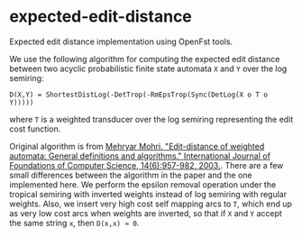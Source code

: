 # expected-edit-distance
Expected edit distance implementation using OpenFst tools.

We use the following algorithm for computing the expected edit distance between
two acyclic probabilistic finite state automata `X` and `Y` over the log
semiring:

    D(X,Y) = ShortestDistLog(-DetTrop(-RmEpsTrop(Sync(DetLog(X o T o Y)))))

where `T` is a weighted transducer over the log semiring representing the
edit cost function.

Original algorithm is from [Mehryar Mohri. "Edit-distance of weighted automata:
General definitions and algorithms." International Journal of Foundations of
Computer Science, 14(6):957-982, 2003.](www.cs.nyu.edu/~mohri/pub/edit.pdf).
There are a few small differences between the algorithm in the paper and the one
implemented here. We perform the epsilon removal operation under the tropical
semiring with inverted weights instead of log semiring with regular weights.
Also, we insert very high cost self mapping arcs to `T`, which end up as very
low cost arcs when weights are inverted, so that if `X` and `Y` accept the same
string `x`, then `D(x,x) ≈ 0`.

